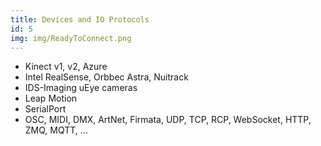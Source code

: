 ```yaml
---
title: Devices and IO Protocols
id: 5
img: img/ReadyToConnect.png
---
```


* Kinect v1, v2, Azure
* Intel RealSense, Orbbec Astra, Nuitrack
* IDS-Imaging uEye cameras
* Leap Motion
* SerialPort
* OSC, MIDI, DMX, ArtNet, Firmata, UDP, TCP, RCP, WebSocket, HTTP, ZMQ, MQTT, ...
